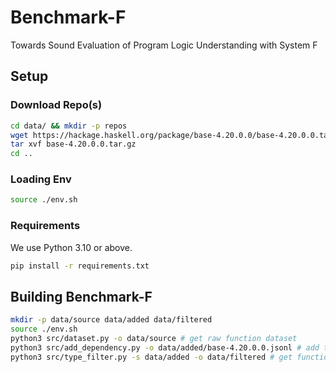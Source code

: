 # Benchmark-F

Towards Sound Evaluation of Program Logic Understanding with System F

## Setup

### Download Repo(s)

```sh
cd data/ && mkdir -p repos
wget https://hackage.haskell.org/package/base-4.20.0.0/base-4.20.0.0.tar.gz
tar xvf base-4.20.0.0.tar.gz
cd ..
```

### Loading Env

```sh
source ./env.sh
```

### Requirements

We use Python 3.10 or above.

```sh
pip install -r requirements.txt
```

## Building Benchmark-F

```sh
mkdir -p data/source data/added data/filtered
source ./env.sh
python3 src/dataset.py -o data/source # get raw function dataset
python3 src/add_dependency.py -o data/added/base-4.20.0.0.jsonl # add type dependencies
python3 src/type_filter.py -s data/added -o data/filtered # get functions with type we want :)
```